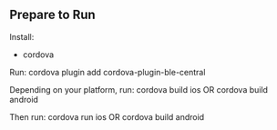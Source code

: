 ## Prepare to Run
Install:
* cordova

Run:
cordova plugin add cordova-plugin-ble-central

Depending on your platform, run:
cordova build ios OR cordova build android

Then run:
cordova run ios OR cordova build android

